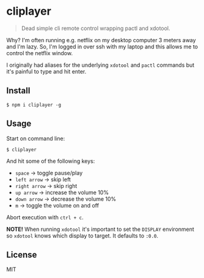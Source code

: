 # cliplayer

> Dead simple cli remote control wrapping pactl and xdotool.

Why? I'm often running e.g. netflix on my desktop computer 3 meters away and I'm lazy. So, I'm logged in over ssh with my laptop and this allows me to control the netflix window.

I originally had aliases for the underlying `xdotool` and `pactl` commands but it's painful to type and hit enter.

## Install

```
$ npm i cliplayer -g
```

## Usage

Start on command line:

```
$ cliplayer
```

And hit some of the following keys:

* `space` -> toggle pause/play
* `left arrow` -> skip left
* `right arrow` -> skip right
* `up arrow` -> increase the volume 10%
* `down arrow` -> decrease the volume 10%
* `m` -> toggle the volume on and off

Abort execution with `ctrl + c`.

**NOTE!** When running `xdotool` it's important to set the `DISPLAY` environment so `xdotool` knows which display to target. It defaults to `:0.0`.

## License

MIT
